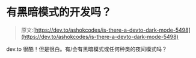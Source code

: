 # 有黑暗模式的开发吗？

> 原文:[https://dev.to/ashokcodes/is-there-a-devto-dark-mode-5498](https://dev.to/ashokcodes/is-there-a-devto-dark-mode-5498)

dev.to 很酷！但是很白。有/会有黑暗模式或任何种类的夜间模式吗？